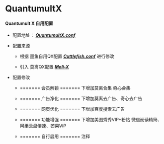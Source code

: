 # QuantumultX
#### Quantumult X 自用配置

* 配置地址： [ ***QuantumultX.conf*** ](https://raw.githubusercontent.com/ilevitate/QuantumultX/main/QuantumultX.conf)

* 配置来源

  * 根据 墨鱼自用QX配置 [***Cuttlefish.conf***](https://github.com/ddgksf2013/Profile/raw/master/QuantumultX.conf) 进行修改

  * 引入 莫离QX配置  [***Moli-X***](https://github.com/Moli-X/Resources?tab=readme-ov-file)

* 配置修改

  * ======= 会员解锁 ======= 下增加莫离合集 ~~奇心合集~~
  * ======= 广告净化 ======= 下增加莫离去广告、奇心去广告

  * ======= 网页优化 ======= 下增加百度搜索去广告

  * ======= 功能增强 ======= 下增加美图秀秀VIP+粉钻 ~~微信阅读精简~~、~~阿里云盘倍速~~、~~芒果VIP~~
  * ======= 自行启用 ======= 注释

    

  

  

  

